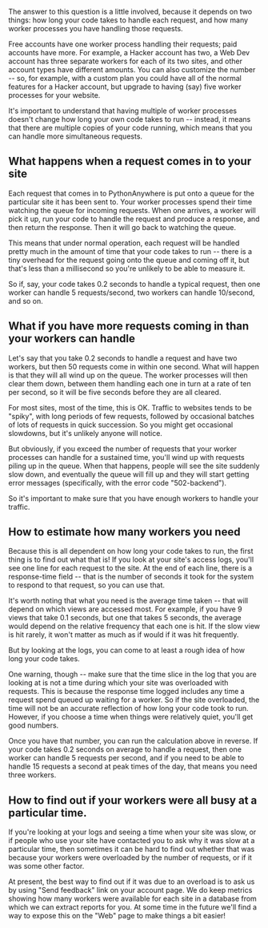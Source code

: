 <!--
.. title: How many per second hits can my site handle?
.. slug: HowManyHitsCanMySiteHandle
.. date: 2021-06-05 14:35:28 UTC+01:00
.. tags:
.. category:
.. link:
.. description:
.. type: text
-->

The answer to this question is a little involved, because it depends on two things: how long your
code takes to handle each request, and how many worker processes you have handling
those requests.

Free accounts have one worker process handling their requests; paid accounts have
more.  For example, a Hacker account has two, a Web Dev account has three separate
workers for each of its two sites, and other account types have different amounts.
You can also customize the number -- so, for example, with a custom plan you could
have all of the normal features for a Hacker account, but upgrade to having (say)
five worker processes for your website.

It's important to understand that having multiple of worker processes doesn't change
how long your own code takes to run -- instead, it means that there are multiple
copies of your code running, which means that you can handle more simultaneous
requests.


## What happens when a request comes in to your site

Each request that comes in to PythonAnywhere is put onto a queue for the particular
site it has been sent to.  Your worker processes spend their time watching the queue for incoming requests.
When one arrives, a worker will pick it up, run your code to handle the request
and produce a response, and then return the response.  Then it will go back to
watching the queue.

This means that under normal operation, each request will be handled pretty much
in the amount of time that your code takes to run -- there is a tiny overhead for
the request going onto the queue and coming off it, but that's less
than a millisecond so you're unlikely to be able to measure it.

So if, say, your code takes 0.2 seconds to handle a typical
request, then one worker can handle 5 requests/second, two workers can handle 10/second,
and so on.


## What if you have more requests coming in than your workers can handle

Let's say that you take 0.2 seconds to handle a request and have two workers, but
then 50 requests come in within one second.  What will happen is that they will
all wind up on the queue.  The worker processes will then clear them down, between them handling
each one in turn at a rate of ten per second, so it will be five seconds before they
are all cleared.

For most sites, most of the time, this is OK.  Traffic to websites tends to be "spiky",
with long periods of few requests, followed by occasional batches of lots of requests
in quick succession.  So you might get occasional slowdowns, but it's unlikely anyone
will notice.

But obviously, if you exceed the number of requests that your worker processes can
handle for a sustained time, you'll wind up with requests piling up in the queue.
When that happens, people will see the site suddenly slow down, and eventually the
queue will fill up and they will start getting error messages (specifically, with
the error code "502-backend").

So it's important to make sure that you have enough workers to handle your traffic.


## How to estimate how many workers you need

Because this is all dependent on how long your code takes to run, the first thing
is to find out what that is!  If you look at your site's access logs, you'll see
one line for each request to the site.  At the end of each line, there is a response-time
field -- that is the number of seconds it took for the system to respond to that request,
so you can use that.

It's worth noting that what you need is the average time taken --
that will depend on which views are accessed most.  For example, if you have 9 views that
take 0.1 seconds, but one that takes 5 seconds, the average would depend on the relative
frequency that each one is hit.  If the slow view is hit rarely, it won't matter
as much as if would if it was hit frequently.

But by looking at the logs, you can come to at least a rough idea of how long your
code takes.

One warning, though -- make sure that the time slice in the log that you are looking
at is not a time during which your site was overloaded with requests.  This is because
the response time logged includes any time a request spend queued up waiting for a worker.
So if the site overloaded, the time will not be an accurate reflection of how long
your code took to run.  However, if you choose a time when things were relatively
quiet, you'll get good numbers.

Once you have that number, you can run the calculation above in reverse.  If your
code takes 0.2 seconds on average to handle a request, then one worker can handle 5
requests per second, and if you need to be able to handle 15 requests a second at
peak times of the day, that means you need three workers.


## How to find out if your workers were all busy at a particular time.

If you're looking at your logs and seeing a time when your site was slow, or if
people who use your site have contacted you to ask why it was slow at a particular
time, then sometimes it can be hard to find out whether that was because your workers
were overloaded by the number of requests, or if it was some other factor.

At present, the best way to find out if it was due to an overload is to ask us
by using "Send feedback" link on your account page.  We do keep metrics showing how many workers
were available for each site in a database from which we can extract reports for you.
At some time in the future we'll find a way to expose this on the "Web" page to make
things a bit easier!




